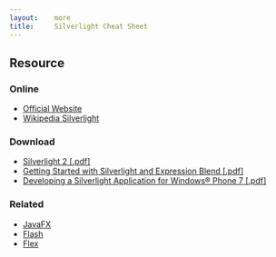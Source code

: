 ```yaml
---
layout:    more
title:     Silverlight Cheat Sheet
---
```

<div class="content content-400">
    <div class="board board-326">
        <h2 class="board-title">Resource</h2>
        <div class="board-card">
            <h3 class="board-card-title">Online</h3>
            <ul>
                <li><a href="http://www.microsoft.com/silverlight/">Official Website</a></li>
                <li><a href="http://en.wikipedia.org/wiki/Microsoft_Silverlight">Wikipedia Silverlight</a></li>
            </ul>
        </div>
        <div class="board-card">
            <h3 class="board-card-title">Download</h3>
            <ul>
                <li><a href="http://refcardz.dzone.com/refcardz/silverlight2">Silverlight 2 [.pdf]</a></li>
                <li><a href="http://refcardz.dzone.com/refcardz/getting-started-silverlight">Getting Started with Silverlight and Expression Blend [.pdf]</a></li>
                <li><a href="http://refcardz.dzone.com/refcardz/developing-silverlight">Developing a Silverlight Application for Windows® Phone 7 [.pdf]</a></li>
            </ul>
        </div>
        <div class="board-card">
            <h3 class="board-card-title">Related</h3>
            <ul>
                <li><a href="/javafx" title="JavaFX Cheat Sheet">JavaFX</a></li>
                <li><a href="/flash" title="Flash Cheat Sheet">Flash</a></li>
                <li><a href="/flex" title="Flex Cheat Sheet">Flex</a></li>
            </ul>
        </div>
    </div>
</div>

